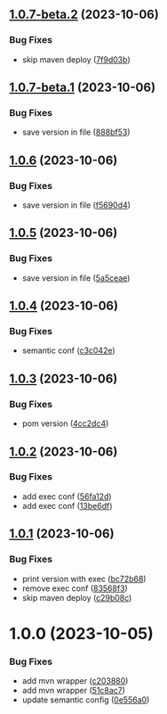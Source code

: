 ## [1.0.7-beta.2](https://github.com/corollo/demo-app/compare/v1.0.7-beta.1...v1.0.7-beta.2) (2023-10-06)


### Bug Fixes

* skip maven deploy ([7f9d03b](https://github.com/corollo/demo-app/commit/7f9d03b4cc9c882b4dab3e952e97f36d5c71a959))

## [1.0.7-beta.1](https://github.com/corollo/demo-app/compare/v1.0.6...v1.0.7-beta.1) (2023-10-06)


### Bug Fixes

* save version in file ([888bf53](https://github.com/corollo/demo-app/commit/888bf534715a7484065916983658cfa0e4048a67))

## [1.0.6](https://github.com/corollo/demo-app/compare/v1.0.5...v1.0.6) (2023-10-06)


### Bug Fixes

* save version in file ([f5690d4](https://github.com/corollo/demo-app/commit/f5690d4ca6f032dfb16a3791e3203a54376b88e0))

## [1.0.5](https://github.com/corollo/demo-app/compare/v1.0.4...v1.0.5) (2023-10-06)


### Bug Fixes

* save version in file ([5a5ceae](https://github.com/corollo/demo-app/commit/5a5ceae675da8cf4ad224b3b127588bd3d43167f))

## [1.0.4](https://github.com/corollo/demo-app/compare/v1.0.3...v1.0.4) (2023-10-06)


### Bug Fixes

* semantic conf ([c3c042e](https://github.com/corollo/demo-app/commit/c3c042ef8d84bdb8d9764ead0bb7609b5a26ee4c))

## [1.0.3](https://github.com/corollo/demo-app/compare/v1.0.2...v1.0.3) (2023-10-06)


### Bug Fixes

* pom version ([4cc2dc4](https://github.com/corollo/demo-app/commit/4cc2dc45509066c65e2ee369ed366528892184e9))

## [1.0.2](https://github.com/corollo/demo-app/compare/v1.0.1...v1.0.2) (2023-10-06)


### Bug Fixes

* add exec conf ([56fa12d](https://github.com/corollo/demo-app/commit/56fa12d660dc2c7a2dcf720316c809d03c51e503))
* add exec conf ([13be6df](https://github.com/corollo/demo-app/commit/13be6df397ddf16aa32df3e9eb0d99f5a41bc220))

## [1.0.1](https://github.com/corollo/demo-app/compare/v1.0.0...v1.0.1) (2023-10-06)


### Bug Fixes

* print version with exec ([bc72b68](https://github.com/corollo/demo-app/commit/bc72b68859450ae049a8950f257ec1ea6f78b69c))
* remove exec conf ([83568f3](https://github.com/corollo/demo-app/commit/83568f33a82e15c91fe10a4a30363308b3d452bb))
* skip maven deploy ([c29b08c](https://github.com/corollo/demo-app/commit/c29b08c7f052338f5230a3526aa691228cf0ea08))

# 1.0.0 (2023-10-05)


### Bug Fixes

* add mvn wrapper ([c203880](https://github.com/corollo/demo-app/commit/c203880be39ea14113c2ccbfa4eeb20c41ab39d9))
* add mvn wrapper ([51c8ac7](https://github.com/corollo/demo-app/commit/51c8ac78b40a4ee12d44765ec1951757ab99c131))
* update semantic config ([0e556a0](https://github.com/corollo/demo-app/commit/0e556a0eb998fc4ff9693b7f63c4b71c6d63acc4))
